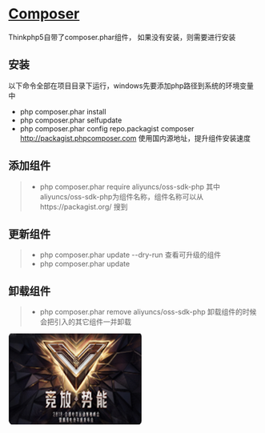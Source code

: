 # [Composer](http://www.phpcomposer.com/)
   
   Thinkphp5自带了composer.phar组件， 如果没有安装，则需要进行安装

## 安装

  以下命令全部在项目目录下运行，windows先要添加php路径到系统的环境变量中

- php composer.phar install
- php composer.phar selfupdate
- php composer.phar config repo.packagist composer http://packagist.phpcomposer.com 使用国内源地址，提升组件安装速度

## 添加组件
>	* php composer.phar require aliyuncs/oss-sdk-php 其中aliyuncs/oss-sdk-php为组件名称，组件名称可以从https://packagist.org/ 搜到

## 更新组件
>	* php composer.phar update --dry-run  查看可升级的组件
>	* php composer.phar update

## 卸载组件
>	* php composer.phar remove aliyuncs/oss-sdk-php
      卸载组件的时候会把引入的其它组件一并卸载

![](/imges/25f0a2bedb70de7f29f8dafe18955c33.png?raw=true)
